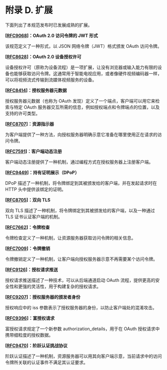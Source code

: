# 附录 D. 扩展

下面列出了本规范发布时已发展成熟的扩展。

**[[RFC9068](https://www.rfc-editor.org/info/rfc9068)]：OAuth 2.0 访问令牌的 JWT 形式**

该规范定义了一种形式，以 JSON 网络令牌（JWT）格式颁发 OAuth 访问令牌。

**[[RFC8628](https://www.rfc-editor.org/info/rfc8628)]：OAuth 2.0 设备授权许可**

设备授权许可（原称为设备流程）是一项扩展，让没有浏览器或输入能力有限的设备也能够获取访问令牌。这通常用于智能电视应用，或者像硬件视频编码器一样，可以将视频流式传输到流媒体视频服务的设备。

**[[RFC8414](https://www.rfc-editor.org/info/rfc8414)]：授权服务器元数据**

授权服务器元数据（也称为 OAuth 发现）定义了一个端点，客户端可以用它来检索与特定 OAuth 服务器交互所需的信息，例如授权端点和令牌端点的位置，以及支持的许可类型。

**[[RFC8707](https://www.rfc-editor.org/info/rfc8707)]：资源指示器**

为客户端提供了一种方法，向授权服务器明确示意它准备在哪里使用正在请求的访问令牌。

**[[RFC7591](https://www.rfc-editor.org/info/rfc7591)]：客户端动态注册**

客户端动态注册提供了一种机制，通过编程方式在授权服务器上注册客户端。

**[[RFC9449](https://www.rfc-editor.org/info/rfc9449)]：持有证明展示（DPoP）**

DPoP 描述了一种机制，将令牌绑定到其被颁发给的客户端，并在发起请求时在 HTTP 头中提供该绑定的证明。

**[[RFC8705](https://www.rfc-editor.org/info/rfc8705)]：双向 TLS**

双向 TLS 描述了一种机制，将令牌绑定到其被颁发给的客户端，以及一种通过 TLS 证书认证客户端的机制。

**[[RFC7662](https://www.rfc-editor.org/info/rfc7662)]：令牌检查**

令牌检查定义了一种机制，让资源服务器获取访问令牌的相关信息。

**[[RFC7009](https://www.rfc-editor.org/info/rfc7009)]：令牌撤销**

令牌撤销定义了一种机制，让客户端向授权服务器示意不再需要某个访问令牌。

**[[RFC9126](https://www.rfc-editor.org/info/rfc9126)]：授权请求推送**

授权请求推送描述了一种技术，可以从后端通道启动 OAuth 流程，提供更高的安全性和更强的灵活性，用于构建复杂的授权请求。

**[[RFC9207](https://www.rfc-editor.org/info/rfc9207)]：授权服务器的颁发者身份**

授权响应中的 iss 参数表示了授权服务器的身份，以防止客户端处的混淆攻击。

**[[RFC9396](https://www.rfc-editor.org/info/rfc9396)]：富授权请求**

富授权请求规定了一个新参数 authorization_details，用于在 OAuth 授权请求中携带细粒度的授权数据。

**[[RFC9470](https://www.rfc-editor.org/info/rfc9470)]：阶跃认证挑战协议**

阶跃认证描述了一种机制，资源服务器可以用其向客户端示意，当前请求中的访问令牌所关联的认证事件不满足其认证要求。
